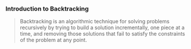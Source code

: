 ### Introduction to Backtracking
> Backtracking is an algorithmic technique for solving problems recursively by trying to build a solution incrementally, one piece at a time, and removing those solutions that fail to satisfy the constraints of the problem at any point.